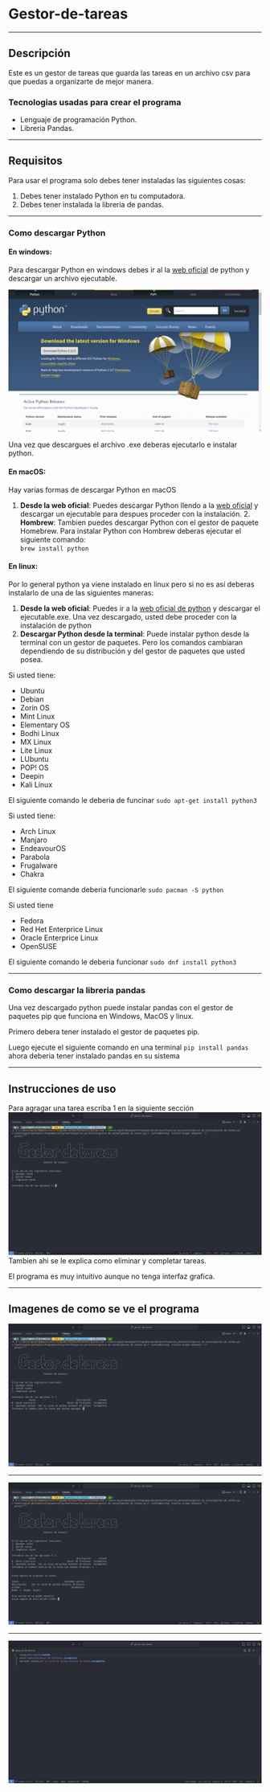 # Gestor-de-tareas
***
## Descripción

Este es un gestor de tareas que guarda las tareas en un archivo csv para que puedas a organizarte de mejor manera.

### Tecnologias usadas para crear el programa
* Lenguaje de programación Python.
* Libreria Pandas.

***
## Requisitos
Para usar el programa solo debes tener instaladas las siguientes cosas:
1. Debes tener instalado Python en tu computadora.
2. Debes tener instalada la libreria de pandas.
___

### Como descargar Python
#### En windows:
Para descargar Python en windows debes ir al la [web oficial](https://www.python.org/downloads/) de python y descargar un archivo ejecutable.


![Descargar python](img\descargar_python.png)

Una vez que descargues el archivo .exe deberas ejecutarlo e instalar python.

#### En macOS:
Hay varias formas de descargar Python en macOS
1. **Desde la web oficial**: Puedes descargar Python llendo a la [web oficial](https://www.python.org/downloads/) y descargar un ejecutable para despues proceder con la instalación.
    2. **Hombrew**: Tambien puedes descargar Python con el gestor de paquete Homebrew.
Para instalar Python con Hombrew deberas ejecutar el siguiente comando:  
`brew install python`

#### En linux:
Por lo general python ya viene instalado en linux pero si no es así deberas instalarlo de una de las siguientes maneras:
1. **Desde la web oficial**: Puedes ir a la [web oficial de python](https://www.python.org/downloads/) y descargar el ejecutable.exe.
Una vez descargado, usted debe proceder con la instalación de python
2. **Descargar Python desde la terminal**: Puede instalar python desde la terminal con un gestor de paquetes. Pero los comandos cambiaran dependiendo de su distribución y del gestor de paquetes que usted posea.


Si usted tiene:
- Ubuntu 
- Debian
- Zorin OS
- Mint Linux
- Elementary OS
- Bodhi Linux
- MX Linux
- Lite Linux
- LUbuntu
- POP! OS
- Deepin
- Kali Linux

El siguiente comando le deberia de funcinar `sudo apt-get install python3`

Si usted tiene:

- Arch Linux
- Manjaro
- EndeavourOS
- Parabola
- Frugalware
- Chakra

El siguiente comande deberia funcionarle
`sudo pacman -S python`

Si usted tiene
- Fedora
- Red Het Enterprice Linux
- Oracle Enterprice Linux
- OpenSUSE

El siguiente comando le deberia funcionar 
`sudo dnf install python3`

***
### Como descargar la libreria pandas
Una vez descargado python puede instalar pandas con el gestor de paquetes pip que funciona en Windows, MacOS y linux.

Primero debera tener instalado el gestor de paquetes pip.

Luego ejecute el siguiente comando en una terminal `pip install pandas` ahora deberia tener instalado pandas en su sistema
***
## Instrucciones de uso
Para agragar una tarea escriba 1 en la siguiente sección
![Imagen](img\\Como_agregar_tareas.png)
Tambien ahi se le explica como eliminar y completar tareas.

El programa es muy intuitivo aunque no tenga interfaz grafica.
***
## Imagenes de como se ve el programa
![foto del programa](img\\agregar_tareas.png)
***
![foto del programa](img\\quitar_tareas.png)
***
![foto del programa](img\\Como_se_ve_el_csv.png)